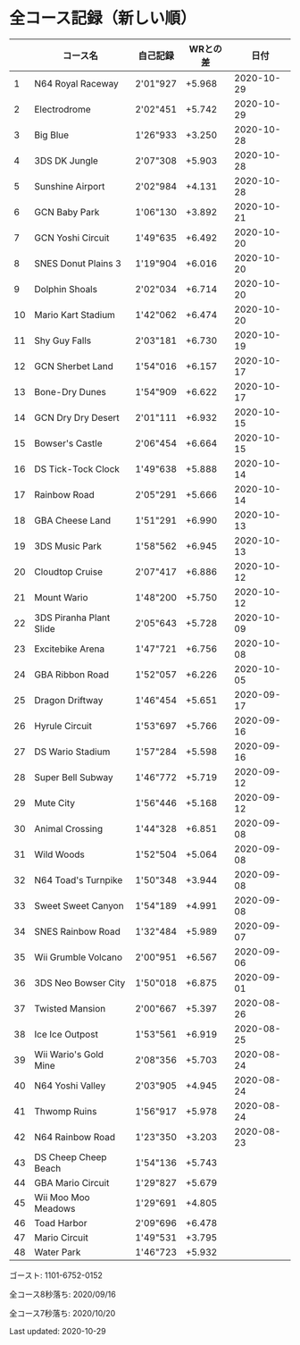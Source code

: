 # 全コース記録（新しい順）

||コース名|自己記録|WRとの差|日付
|--|--|--|--|--|
|1|N64 Royal Raceway|2'01"927|+5.968|2020-10-29|
|2|Electrodrome|2'02"451|+5.742|2020-10-29|
|3|Big Blue|1'26"933|+3.250|2020-10-28|
|4|3DS DK Jungle|2'07"308|+5.903|2020-10-28|
|5|Sunshine Airport|2'02"984|+4.131|2020-10-28|
|6|GCN Baby Park|1'06"130|+3.892|2020-10-21|
|7|GCN Yoshi Circuit|1'49"635|+6.492|2020-10-20|
|8|SNES Donut Plains 3|1'19"904|+6.016|2020-10-20|
|9|Dolphin Shoals|2'02"034|+6.714|2020-10-20|
|10|Mario Kart Stadium|1'42"062|+6.474|2020-10-20|
|11|Shy Guy Falls|2'03"181|+6.730|2020-10-19|
|12|GCN Sherbet Land|1'54"016|+6.157|2020-10-17|
|13|Bone-Dry Dunes|1'54"909|+6.622|2020-10-17|
|14|GCN Dry Dry Desert|2'01"111|+6.932|2020-10-15|
|15|Bowser's Castle|2'06"454|+6.664|2020-10-15|
|16|DS Tick-Tock Clock|1'49"638|+5.888|2020-10-14|
|17|Rainbow Road|2'05"291|+5.666|2020-10-14|
|18|GBA Cheese Land|1'51"291|+6.990|2020-10-13|
|19|3DS Music Park|1'58"562|+6.945|2020-10-13|
|20|Cloudtop Cruise|2'07"417|+6.886|2020-10-12|
|21|Mount Wario|1'48"200|+5.750|2020-10-12|
|22|3DS Piranha Plant Slide|2'05"643|+5.728|2020-10-09|
|23|Excitebike Arena|1'47"721|+6.756|2020-10-08|
|24|GBA Ribbon Road|1'52"057|+6.226|2020-10-05|
|25|Dragon Driftway|1'46"454|+5.651|2020-09-17|
|26|Hyrule Circuit|1'53"697|+5.766|2020-09-16|
|27|DS Wario Stadium|1'57"284|+5.598|2020-09-16|
|28|Super Bell Subway|1'46"772|+5.719|2020-09-12|
|29|Mute City|1'56"446|+5.168|2020-09-12|
|30|Animal Crossing|1'44"328|+6.851|2020-09-08|
|31|Wild Woods|1'52"504|+5.064|2020-09-08|
|32|N64 Toad's Turnpike|1'50"348|+3.944|2020-09-08|
|33|Sweet Sweet Canyon|1'54"189|+4.991|2020-09-08|
|34|SNES Rainbow Road|1'32"484|+5.989|2020-09-07|
|35|Wii Grumble Volcano|2'00"951|+6.567|2020-09-06|
|36|3DS Neo Bowser City|1'50"018|+6.875|2020-09-01|
|37|Twisted Mansion|2'00"667|+5.397|2020-08-26|
|38|Ice Ice Outpost|1'53"561|+6.919|2020-08-25|
|39|Wii Wario's Gold Mine|2'08"356|+5.703|2020-08-24|
|40|N64 Yoshi Valley|2'03"905|+4.945|2020-08-24|
|41|Thwomp Ruins|1'56"917|+5.978|2020-08-24|
|42|N64 Rainbow Road|1'23"350|+3.203|2020-08-23|
|43|DS Cheep Cheep Beach|1'54"136|+5.743||
|44|GBA Mario Circuit|1'29"827|+5.679||
|45|Wii Moo Moo Meadows|1'29"691|+4.805||
|46|Toad Harbor|2'09"696|+6.478||
|47|Mario Circuit|1'49"531|+3.795||
|48|Water Park|1'46"723|+5.932||

ゴースト: 1101-6752-0152

全コース8秒落ち: 2020/09/16

全コース7秒落ち: 2020/10/20

Last updated: 2020-10-29
